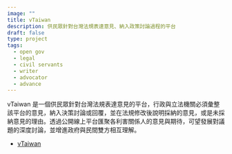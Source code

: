 ```yaml
---
image: ""
title: vTaiwan
description: 供民眾針對台灣法規表達意見、納入政策討論過程的平台
draft: false
type: project
tags:
  - open gov
  - legal
  - civil servants
  - writer
  - advocator
  - advance
---
```

vTaiwan 是一個供民眾針對台灣法規表達意見的平台，行政與立法機關必須彙整該平台的意見，納入決策討論或回覆，並在法規修改後說明採納的意見，或是未採納意見的理由。透過公開線上平台匯聚各利害關係人的意見與期待，可望發展對議題的深度討論，並增進政府與民間雙方相互理解。

- [vTaiwan](https://vtaiwan.tw/)
